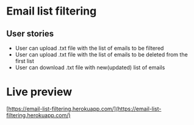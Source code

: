 # Email list filtering

## User stories

- User can upload .txt file with the list of emails to be filtered
- User can upload .txt file with the list of emails to be deleted from the first list
- User can download .txt file with new(updated) list of emails

# Live preview

[https://email-list-filtering.herokuapp.com/](https://email-list-filtering.herokuapp.com/)
